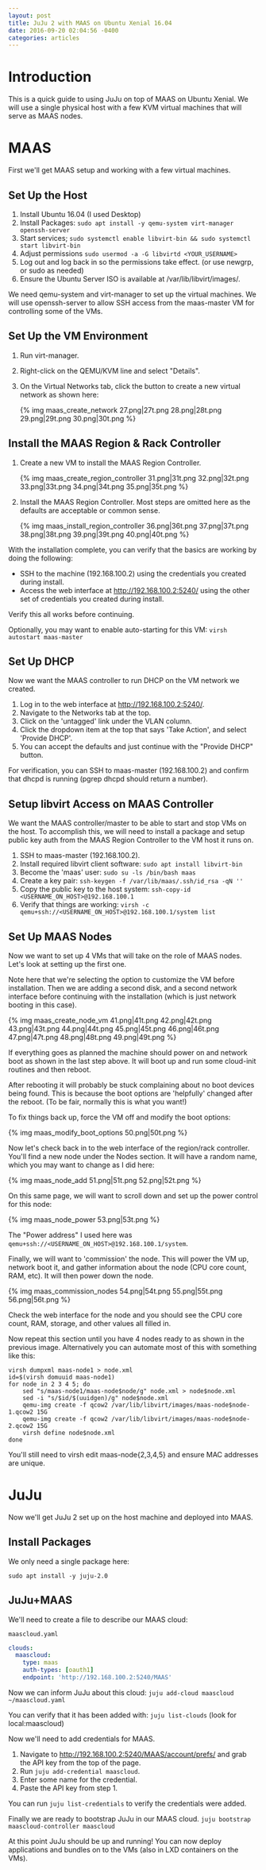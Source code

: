 ```yaml
---
layout: post
title: JuJu 2 with MAAS on Ubuntu Xenial 16.04
date: 2016-09-20 02:04:56 -0400
categories: articles
---
```


Introduction
============

This is a quick guide to using JuJu on top of MAAS on Ubuntu Xenial.
We will use a single physical host with a few KVM virtual machines that will serve as MAAS nodes.

MAAS
====

First we'll get MAAS setup and working with a few virtual machines.

Set Up the Host
---------------

1.  Install Ubuntu 16.04 (I used Desktop)
2.  Install Packages: `sudo apt install -y qemu-system virt-manager openssh-server`
3.  Start services; `sudo systemctl enable libvirt-bin && sudo systemctl start libvirt-bin`
4.  Adjust permissions `sudo usermod -a -G libvirtd <YOUR_USERNAME>`
5.  Log out and log back in so the permissions take effect. (or use newgrp, or sudo as needed)
6.  Ensure the Ubuntu Server ISO is available at /var/lib/libvirt/images/.

We need qemu-system and virt-manager to set up the virtual machines. We will use openssh-server to allow SSH access from the maas-master VM for controlling some of the VMs.

Set Up the VM Environment
-------------------------

1.  Run virt-manager.
2.  Right-click on the QEMU/KVM line and select "Details".
3.  On the Virtual Networks tab, click the button to create a new virtual network as shown here:

    {% img maas_create_network 27.png|27t.png 28.png|28t.png 29.png|29t.png 30.png|30t.png %}

Install the MAAS Region & Rack Controller
-----------------------------------------

1.  Create a new VM to install the MAAS Region Controller.

    {% img maas_create_region_controller 31.png|31t.png 32.png|32t.png 33.png|33t.png 34.png|34t.png 35.png|35t.png %}


2.  Install the MAAS Region Controller. Most steps are omitted here as the defaults are acceptable or common sense.

    {% img maas_install_region_controller 36.png|36t.png 37.png|37t.png 38.png|38t.png 39.png|39t.png 40.png|40t.png %}

With the installation complete, you can verify that the basics are working by doing the following:

-   SSH to the machine (192.168.100.2) using the credentials you created during install.
-   Access the web interface at http://192.168.100.2:5240/ using the other set of credentials you created during install.

Verify this all works before continuing.

Optionally, you may want to enable auto-starting for this VM:
`virsh autostart maas-master`

Set Up DHCP
-----------

Now we want the MAAS controller to run DHCP on the VM network we created.

1.  Log in to the web interface at http://192.168.100.2:5240/.
2.  Navigate to the Networks tab at the top.
3.  Click on the 'untagged' link under the VLAN column.
4.  Click the dropdown item at the top that says 'Take Action', and select 'Provide DHCP'.
5.  You can accept the defaults and just continue with the "Provide DHCP" button.

For verification, you can SSH to maas-master (192.168.100.2) and confirm that dhcpd is running (pgrep dhcpd should return a number).

Setup libvirt Access on MAAS Controller
---------------------------------------

We want the MAAS controller/master to be able to start and stop VMs on the host. To accomplish this, we will need to install a package and setup public key auth from the MAAS Region Controller to the VM host it runs on.

1. SSH to maas-master (192.168.100.2).
2. Install required libvirt client software: `sudo apt install libvirt-bin`
3. Become the 'maas' user: `sudo su -ls /bin/bash maas`
4. Create a key pair: `ssh-keygen -f /var/lib/maas/.ssh/id_rsa -qN ''`
5. Copy the public key to the host system: `ssh-copy-id <USERNAME_ON_HOST>@192.168.100.1`
6. Verify that things are working: `virsh -c qemu+ssh://<USERNAME_ON_HOST>@192.168.100.1/system list`

Set Up MAAS Nodes
-----------------

Now we want to set up 4 VMs that will take on the role of MAAS nodes. Let's look at setting up the first one.

Note here that we're selecting the option to customize the VM before installation. Then we are adding a second disk, and a second network interface before continuing with the installation (which is just network booting in this case).


{% img maas_create_node_vm 41.png|41t.png 42.png|42t.png 43.png|43t.png 44.png|44t.png 45.png|45t.png 46.png|46t.png 47.png|47t.png 48.png|48t.png 49.png|49t.png %}

If everything goes as planned the machine should power on and network boot as shown in the last step above.
It will boot up and run some cloud-init routines and then reboot.

After rebooting it will probably be stuck complaining about no boot devices being found. This is because the boot options are 'helpfully' changed after the reboot. (To be fair, normally this is what you want!)

To fix things back up, force the VM off and modify the boot options:

{% img maas_modify_boot_options 50.png|50t.png %}

Now let's check back in to the web interface of the region/rack controller. You'll find a new node under the Nodes section. It will have a random name, which you may want to change as I did here:

{% img maas_node_add 51.png|51t.png 52.png|52t.png %}

On this same page, we will want to scroll down and set up the power control for this node:

{% img maas_node_power 53.png|53t.png %}

The "Power address" I used here was `qemu+ssh://<USERNAME_ON_HOST>@192.168.100.1/system`.

Finally, we will want to 'commission' the node. This will power the VM up, network boot it, and gather information about the node (CPU core count, RAM, etc). It will then power down the node.

{% img maas_commission_nodes 54.png|54t.png 55.png|55t.png 56.png|56t.png %}

Check the web interface for the node and you should see the CPU core count, RAM, storage, and other values all filled in.

Now repeat this section until you have 4 nodes ready to as shown in the previous image. Alternatively you can automate most of this with something like this:

```
virsh dumpxml maas-node1 > node.xml
id=$(virsh domuuid maas-node1)
for node in 2 3 4 5; do
    sed "s/maas-node1/maas-node$node/g" node.xml > node$node.xml
    sed -i "s/$id/$(uuidgen)/g" node$node.xml
    qemu-img create -f qcow2 /var/lib/libvirt/images/maas-node$node-1.qcow2 15G
    qemu-img create -f qcow2 /var/lib/libvirt/images/maas-node$node-2.qcow2 15G
    virsh define node$node.xml
done
```

You'll still need to virsh edit maas-node{2,3,4,5} and ensure MAC addresses are unique.

JuJu
====

Now we'll get JuJu 2 set up on the host machine and deployed into MAAS.

Install Packages
----------------

We only need a single package here:

`sudo apt install -y juju-2.0`

JuJu+MAAS
---------

We'll need to create a file to describe our MAAS cloud:

`maascloud.yaml`

```yaml
clouds:
  maascloud:
    type: maas
    auth-types: [oauth1]
    endpoint: 'http://192.168.100.2:5240/MAAS'
```

Now we can inform JuJu about this cloud: `juju add-cloud maascloud ~/maascloud.yaml`

You can verify that it has been added with: `juju list-clouds` (look for local:maascloud)

Now we'll need to add credentials for MAAS.

1.  Navigate to http://192.168.100.2:5240/MAAS/account/prefs/ and grab the API key from the top of the page.
2.  Run `juju add-credential maascloud`.
3.  Enter some name for the credential.
4.  Paste the API key from step 1.

You can run `juju list-credentials` to verify the credentials were added.

Finally we are ready to bootstrap JuJu in our MAAS cloud.
`juju bootstrap maascloud-controller maascloud`

At this point JuJu should be up and running! You can now deploy applications and bundles on to the VMs (also in LXD containers on the VMs).
